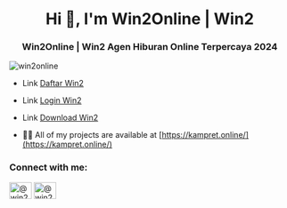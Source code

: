 <h1 align="center">Hi 👋, I'm Win2Online | Win2</h1>
<h3 align="center">Win2Online | Win2 Agen Hiburan Online Terpercaya 2024</h3>

<p align="left"> <img src="https://komarev.com/ghpvc/?username=win2online&label=Profile%20views&color=0e75b6&style=flat" alt="win2online" /> </p>

- Link [Daftar Win2](https://s.id/win2-asia)

- Link [Login Win2](https://h9.w2ss.com/id-id/login)

- Link [Download Win2](https://win2.asia/id-id/downloads)

- 👨‍💻 All of my projects are available at [https://kampret.online/](https://kampret.online/)

<h3 align="left">Connect with me:</h3>
<p align="left">
<a href="https://medium.com/@win2asia" target="blank"><img align="center" src="https://raw.githubusercontent.com/rahuldkjain/github-profile-readme-generator/master/src/images/icons/Social/medium.svg" alt="@win2asia" height="30" width="40" /></a>
<a href="https://www.youtube.com/@win2asia" target="blank"><img align="center" src="https://raw.githubusercontent.com/rahuldkjain/github-profile-readme-generator/master/src/images/icons/Social/youtube.svg" alt="@win2asia" height="30" width="40" /></a>
</p>


<!---
Win2Online/Win2Online is a ✨ special ✨ repository because its `README.md` (this file) appears on your GitHub profile.
You can click the Preview link to take a look at your changes.
--->
